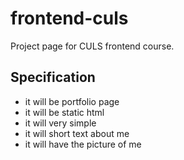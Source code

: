 # frontend-culs

Project page for CULS frontend course.

## Specification

* it will be portfolio page
* it will be static html
* it will very simple
* it will short text about me
* it will have the picture of me

